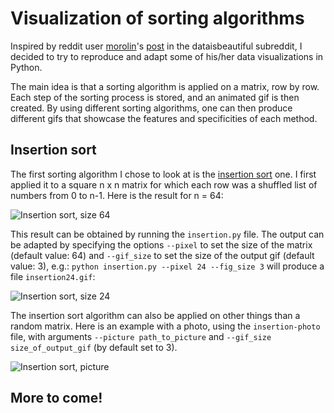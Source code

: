 # Visualization of sorting algorithms
Inspired by reddit user [morolin](https://www.reddit.com/user/morolin)'s [post](https://www.reddit.com/r/dataisbeautiful/comments/78fywy/sorting_algorithms_visualized_oc/) in the dataisbeautiful subreddit, I decided to try to reproduce and adapt some of his/her data visualizations in Python.

The main idea is that a sorting algorithm is applied on a matrix, row by row. Each step of the sorting process is stored, and an animated gif is then created. By using different sorting algorithms, one can then produce different gifs that showcase the features and specificities of each method.

## Insertion sort
The first sorting algorithm I chose to look at is the [insertion sort](https://en.wikipedia.org/wiki/Insertion_sort) one. I first applied it to a square n x n matrix for which each row was a shuffled list of numbers from 0 to n-1. Here is the result for n = 64:

![Insertion sort, size 64](https://thumbs.gfycat.com/HiddenKindlyDeviltasmanian-size_restricted.gif)


This result can be obtained by running the `insertion.py` file. The output can be adapted by specifying the options `--pixel` to set the size of the matrix (default value: 64) and `--gif_size` to set the size of the output gif (default value: 3), e.g.:
``` python insertion.py --pixel 24 --fig_size 3 ```
will produce a file `insertion24.gif`:

![Insertion sort, size 24](https://thumbs.gfycat.com/AmusingIdenticalBigmouthbass-size_restricted.gif)

The insertion sort algorithm can also be applied on other things than a random matrix. Here is an example with a photo, using the `insertion-photo` file, with arguments `--picture path_to_picture` and `--gif_size size_of_output_gif` (by default set to 3).

![Insertion sort, picture](https://thumbs.gfycat.com/ImperturbableSpotlessBlackrhino-size_restricted.gif)

## More to come!
